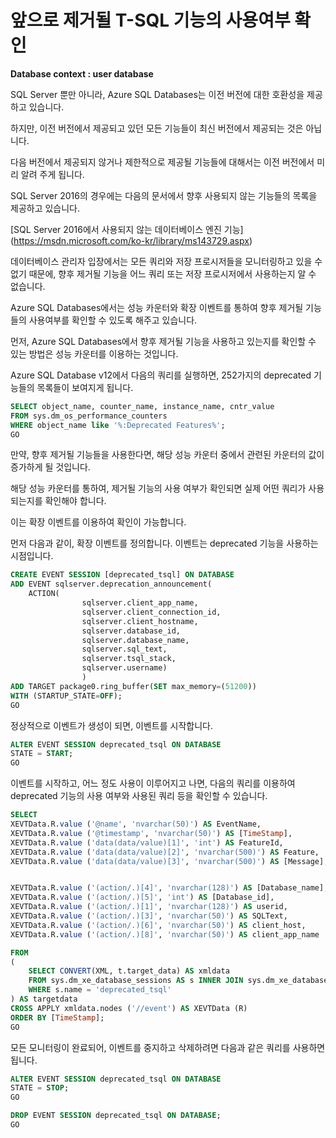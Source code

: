 # 앞으로 제거될 T-SQL 기능의 사용여부 확인

**Database context : user database**

SQL Server 뿐만 아니라, Azure SQL Databases는 이전 버전에 대한 호환성을 제공하고 있습니다.

하지만, 이전 버전에서 제공되고 있던 모든 기능들이 최신 버전에서 제공되는 것은 아닙니다.

다음 버전에서 제공되지 않거나 제한적으로 제공될 기능들에 대해서는 이전 버전에서 미리 알려 주게 됩니다.

SQL Server 2016의 경우에는 다음의 문서에서 향후 사용되지 않는 기능들의 목록을 제공하고 있습니다.

[SQL Server 2016에서 사용되지 않는 데이터베이스 엔진 기능] (https://msdn.microsoft.com/ko-kr/library/ms143729.aspx)

데이터베이스 관리자 입장에서는 모든 쿼리와 저장 프로시저들을 모니터링하고 있을 수 없기 때문에, 향후 제거될 기능을 어느 쿼리 또는 저장 프로시저에서 사용하는지 알 수 없습니다.

Azure SQL Databases에서는 성능 카운터와 확장 이벤트를 통하여 향후 제거될 기능들의 사용여부를 확인할 수 있도록 해주고 있습니다.

먼저, Azure SQL Databases에서 향후 제거될 기능을 사용하고 있는지를 확인할 수 있는 방법은 성능 카운터를 이용하는 것입니다.

Azure SQL Database v12에서 다음의 쿼리를 실행하면, 252가지의 deprecated 기능들의 목록들이 보여지게 됩니다.

```SQL
SELECT object_name, counter_name, instance_name, cntr_value
FROM sys.dm_os_performance_counters
WHERE object_name like '%:Deprecated Features%';
GO
```

만약, 향후 제거될 기능들을 사용한다면, 해당 성능 카운터 중에서 관련된 카운터의 값이 증가하게 될 것입니다.

해당 성능 카운터를 통하여, 제거될 기능의 사용 여부가 확인되면 실제 어떤 쿼리가 사용되는지를 확인해야 합니다.

이는 확장 이벤트를 이용하여 확인이 가능합니다.

먼저 다음과 같이, 확장 이벤트를 정의합니다. 이벤트는 deprecated 기능을 사용하는 시점입니다.

```SQL
CREATE EVENT SESSION [deprecated_tsql] ON DATABASE 
ADD EVENT sqlserver.deprecation_announcement(
    ACTION(
				sqlserver.client_app_name,
				sqlserver.client_connection_id,
				sqlserver.client_hostname,
				sqlserver.database_id,
				sqlserver.database_name,
				sqlserver.sql_text,
				sqlserver.tsql_stack,
				sqlserver.username)
				)
ADD TARGET package0.ring_buffer(SET max_memory=(51200))
WITH (STARTUP_STATE=OFF);
GO
```

정상적으로 이벤트가 생성이 되면, 이벤트를 시작합니다.

```SQL
ALTER EVENT SESSION deprecated_tsql ON DATABASE
STATE = START;
GO
```

이벤트를 시작하고, 어느 정도 사용이 이루어지고 나면, 다음의 쿼리를 이용하여 deprecated 기능의 사용 여부와 사용된 쿼리 등을 확인할 수 있습니다.

```SQL
SELECT 
XEVTData.R.value ('@name', 'nvarchar(50)') AS EventName,
XEVTData.R.value ('@timestamp', 'nvarchar(50)') AS [TimeStamp],
XEVTData.R.value ('data(data/value)[1]', 'int') AS FeatureId,
XEVTData.R.value ('data(data/value)[2]', 'nvarchar(500)') AS Feature,
XEVTData.R.value ('data(data/value)[3]', 'nvarchar(500)') AS [Message],


XEVTData.R.value ('(action/.)[4]', 'nvarchar(128)') AS [Database_name],
XEVTData.R.value ('(action/.)[5]', 'int') AS [Database_id],
XEVTData.R.value ('(action/.)[1]', 'nvarchar(128)') AS userid,
XEVTData.R.value ('(action/.)[3]', 'nvarchar(50)') AS SQLText,
XEVTData.R.value ('(action/.)[6]', 'nvarchar(50)') AS client_host,
XEVTData.R.value ('(action/.)[8]', 'nvarchar(50)') AS client_app_name

FROM
(  
	SELECT CONVERT(XML, t.target_data) AS xmldata 
	FROM sys.dm_xe_database_sessions AS s INNER JOIN sys.dm_xe_database_session_targets AS t ON CAST(s.address AS BINARY(8)) = CAST(t.event_session_address AS BINARY(8))
	WHERE s.name = 'deprecated_tsql'
) AS targetdata
CROSS APPLY xmldata.nodes ('//event') AS XEVTData (R)
ORDER BY [TimeStamp];
GO
```

모든 모니터링이 완료되어, 이벤트를 중지하고 삭제하려면 다음과 같은 쿼리를 사용하면 됩니다.

```SQL
ALTER EVENT SESSION deprecated_tsql ON DATABASE
STATE = STOP;
GO

DROP EVENT SESSION deprecated_tsql ON DATABASE;
GO
```